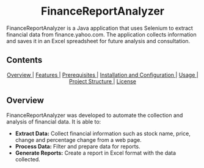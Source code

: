 <h1 align="center">FinanceReportAnalyzer</h1>
<p>FinanceReportAnalyzer is a Java application that uses Selenium to extract financial data from finance.yahoo.com. The application collects information and saves it in an Excel spreadsheet for future analysis and consultation.</p>


<h2>Contents</h2>
<p align="center">
    <a href="#overview"> Overview </a> |
    <a href="#features"> Features </a> |
    <a href="#prerequisites"> Prerequisites </a> |
    <a href="#installation"> Installation and Configuration </a> |
    <a href="#usage"> Usage </a> |
    <a href="#structure"> Project Structure </a> |
    <a href="#license"> License </a>
</p>


<h2 id="overview">Overview</h2>
<p>FinanceReportAnalyzer was developed to automate the collection and analysis of financial data. It is able to:</p>

<ul>
    <li><b>Extract Data:</b> Collect financial information such as stock name, price, change and percentage change from a web page.</li>
    <li><b>Process Data:</b> Filter and prepare data for reports.</li>
    <li><b>Generate Reports:</b> Create a report in Excel format with the data collected.</li>
</ul>
